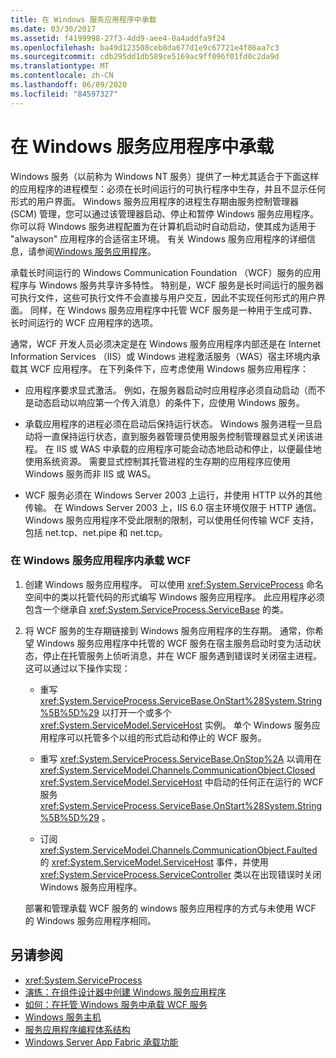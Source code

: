 ```yaml
---
title: 在 Windows 服务应用程序中承载
ms.date: 03/30/2017
ms.assetid: f4199998-27f3-4dd9-aee4-0a4addfa9f24
ms.openlocfilehash: ba49d123508ceb8da677d1e9c67721e4f86aa7c3
ms.sourcegitcommit: cdb295dd1db589ce5169ac9ff096f01fd0c2da9d
ms.translationtype: MT
ms.contentlocale: zh-CN
ms.lasthandoff: 06/09/2020
ms.locfileid: "84597327"
---
```

# <a name="hosting-in-a-windows-service-application"></a>在 Windows 服务应用程序中承载
Windows 服务（以前称为 Windows NT 服务）提供了一种尤其适合于下面这样的应用程序的进程模型：必须在长时间运行的可执行程序中生存，并且不显示任何形式的用户界面。 Windows 服务应用程序的进程生存期由服务控制管理器 (SCM) 管理，您可以通过该管理器启动、停止和暂停 Windows 服务应用程序。 你可以将 Windows 服务进程配置为在计算机启动时自动启动，使其成为适用于 "alwayson" 应用程序的合适宿主环境。 有关 Windows 服务应用程序的详细信息，请参阅[Windows 服务应用程序](https://go.microsoft.com/fwlink/?LinkId=89450)。  
  
 承载长时间运行的 Windows Communication Foundation （WCF）服务的应用程序与 Windows 服务共享许多特性。 特别是，WCF 服务是长时间运行的服务器可执行文件，这些可执行文件不会直接与用户交互，因此不实现任何形式的用户界面。 同样，在 Windows 服务应用程序中托管 WCF 服务是一种用于生成可靠、长时间运行的 WCF 应用程序的选项。  
  
 通常，WCF 开发人员必须决定是在 Windows 服务应用程序内部还是在 Internet Information Services （IIS）或 Windows 进程激活服务（WAS）宿主环境内承载其 WCF 应用程序。 在下列条件下，应考虑使用 Windows 服务应用程序：  
  
- 应用程序要求显式激活。 例如，在服务器启动时应用程序必须自动启动（而不是动态启动以响应第一个传入消息）的条件下，应使用 Windows 服务。  
  
- 承载应用程序的进程必须在启动后保持运行状态。 Windows 服务进程一旦启动将一直保持运行状态，直到服务器管理员使用服务控制管理器显式关闭该进程。 在 IIS 或 WAS 中承载的应用程序可能会动态地启动和停止，以便最佳地使用系统资源。 需要显式控制其托管进程的生存期的应用程序应使用 Windows 服务而非 IIS 或 WAS。  
  
- WCF 服务必须在 Windows Server 2003 上运行，并使用 HTTP 以外的其他传输。 在 Windows Server 2003 上，IIS 6.0 宿主环境仅限于 HTTP 通信。 Windows 服务应用程序不受此限制的限制，可以使用任何传输 WCF 支持，包括 net.tcp、net.pipe 和 net.tcp。  
  
### <a name="to-host-wcf-inside-of-a-windows-service-application"></a>在 Windows 服务应用程序内承载 WCF  
  
1. 创建 Windows 服务应用程序。 可以使用 <xref:System.ServiceProcess> 命名空间中的类以托管代码的形式编写 Windows 服务应用程序。 此应用程序必须包含一个继承自 <xref:System.ServiceProcess.ServiceBase> 的类。  
  
2. 将 WCF 服务的生存期链接到 Windows 服务应用程序的生存期。 通常，你希望 Windows 服务应用程序中托管的 WCF 服务在宿主服务启动时变为活动状态，停止在托管服务上侦听消息，并在 WCF 服务遇到错误时关闭宿主进程。 这可以通过以下操作实现：  
  
    - 重写 <xref:System.ServiceProcess.ServiceBase.OnStart%28System.String%5B%5D%29> 以打开一个或多个 <xref:System.ServiceModel.ServiceHost> 实例。 单个 Windows 服务应用程序可以托管多个以组的形式启动和停止的 WCF 服务。  
  
    - 重写 <xref:System.ServiceProcess.ServiceBase.OnStop%2A> 以调用在 <xref:System.ServiceModel.Channels.CommunicationObject.Closed> <xref:System.ServiceModel.ServiceHost> 中启动的任何正在运行的 WCF 服务 <xref:System.ServiceProcess.ServiceBase.OnStart%28System.String%5B%5D%29> 。  
  
    - 订阅 <xref:System.ServiceModel.Channels.CommunicationObject.Faulted> 的 <xref:System.ServiceModel.ServiceHost> 事件，并使用 <xref:System.ServiceProcess.ServiceController> 类以在出现错误时关闭 Windows 服务应用程序。  
  
     部署和管理承载 WCF 服务的 windows 服务应用程序的方式与未使用 WCF 的 Windows 服务应用程序相同。  
  
## <a name="see-also"></a>另请参阅

- <xref:System.ServiceProcess>
- [演练：在组件设计器中创建 Windows 服务应用程序](https://go.microsoft.com/fwlink/?LinkId=94875)
- [如何：在托管 Windows 服务中承载 WCF 服务](how-to-host-a-wcf-service-in-a-managed-windows-service.md)
- [Windows 服务主机](../samples/windows-service-host.md)
- [服务应用程序编程体系结构](https://go.microsoft.com/fwlink/?LinkId=94876)
- [Windows Server App Fabric 承载功能](https://docs.microsoft.com/previous-versions/appfabric/ee677189(v=azure.10))
